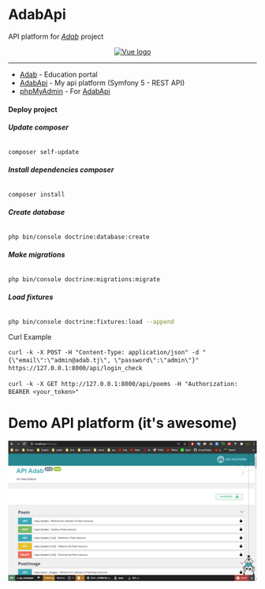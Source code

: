 # AdabApi
API platform for *[Adab](https://adab.ga/)* project

<p align="center">
    <a href="https://adab.ga/" target="_blank" rel="noopener noreferrer">
        <img width="100" src="https://adab.ga/_nuxt/assets/images/adab-logo.svg" alt="Vue logo">
    </a>
</p>

****
- [Adab](https://adabapi.ga/) - Education portal
- [AdabApi](https://adabapi.ga/) - My api platform (Symfony 5 - REST API)
- [phpMyAdmin](https://adabapi.ga/phpmyadmin/) - For [AdabApi](https://adabapi.ga/)


#### Deploy project

###### __Update composer__
```bash
composer self-update

```

###### __Install dependencies composer__
```bash
composer install

```

###### __Create database__
```bash
php bin/console doctrine:database:create

```

###### __Make migrations__
```bash
php bin/console doctrine:migrations:migrate

```
###### __Load fixtures__
```bash
php bin/console doctrine:fixtures:load --append

```

Curl Example
```
curl -k -X POST -H "Content-Type: application/json" -d "{\"email\":\"admin@adab.tj\", \"password\":\"admin\"}" https://127.0.0.1:8000/api/login_check

curl -k -X GET http://127.0.0.1:8000/api/poems -H "Authorization: BEARER <your_token>"

```

# Demo API platform (it's awesome)
<p align="center">
    <img src="https://raw.githubusercontent.com/shamil8/adab-api/master/public/api-platform.png" alt="VarX image">
</p>